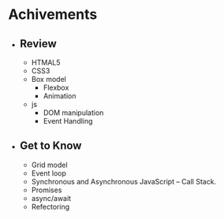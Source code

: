 # Achivements

- ## Review

  - HTMAL5
  - CSS3
  - Box model
    - Flexbox
    - Animation
  - js
    - DOM manipulation
    - Event Handling

* ## Get to Know

  - Grid model
  - Event loop
  - Synchronous and Asynchronous JavaScript – Call Stack.
  - Promises
  - async/await
  - Refectoring
